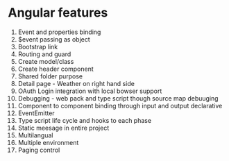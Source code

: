 # Angular features

1. Event and properties binding
2. $event passing as object
3. Bootstrap link
4. Routing and guard
5. Create model/class
6. Create header component
7. Shared folder purpose
8. Detail page - Weather on right hand side
9. OAuth Login integration with local bowser support
10. Debugging - web pack and type script  though source map debuuging
11. Component to component binding through input and output declarative
12. EventEmitter
13. Type script life cycle and hooks to each phase
14. Static meesage in entire project
15. Multilangual
16. Multiple environment
17. Paging control